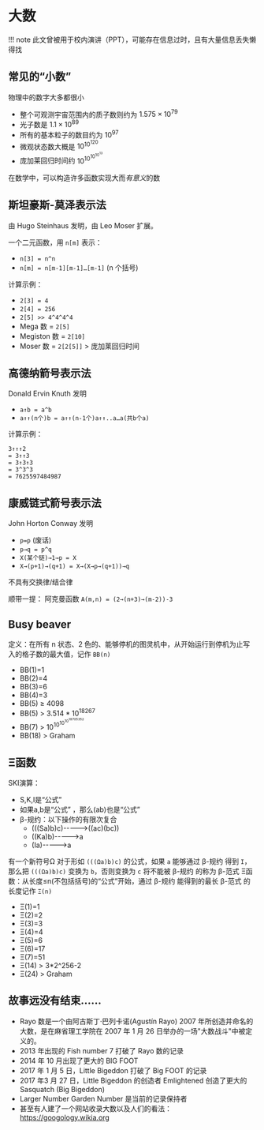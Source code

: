 # 大数
!!! note
	此文曾被用于校内演讲（PPT），可能存在信息过时，且有大量信息丢失懒得找

## 常见的“小数”
物理中的数字大多都很小
- 整个可观测宇宙范围内的质子数则约为 $1.575×10^{79}$
- 光子数是 $1.1×10^{89}$
- 所有的基本粒子的数目约为 $10^{97}$
- 微观状态数大概是 $10^{10^{120}}$
- 庞加莱回归时间约 $10^{10^{10^{10^{13}}}}$

在数学中，可以构造许多函数实现大而*有意义*的数

## 斯坦豪斯-莫泽表示法
由 Hugo Steinhaus 发明，由 Leo Moser 扩展。

一个二元函数，用 `n[m]` 表示：
- `n[3] = n^n`
- `n[m] = n[m-1][m-1]…[m-1]` (n 个括号)

计算示例：
- `2[3] = 4`
- `2[4] = 256`
- `2[5] >> 4^4^4^4`
- Mega 数 = `2[5]`
- Megiston 数 = `2[10]`
- Moser 数 = `2[2[5]]` > 庞加莱回归时间

## 高德纳箭号表示法
Donald Ervin Knuth 发明

- `a↑b = a^b`
- `a↑↑(n个)b = a↑↑(n-1个)a↑↑..a…a(共b个a)`

计算示例：
```plain
3↑↑↑2
= 3↑↑3
= 3↑3↑3
= 3^3^3
= 7625597484987
```

## 康威链式箭号表示法
John Horton Conway 发明

- `p=p` (废话)
- `p→q = p^q`
- `X(某个链)→1→p = X`
- `X→(p+1)→(q+1) = X→(X→p→(q+1))→q`

不具有交换律/结合律

顺带一提：
阿克曼函数 `A(m,n) = (2→(n+3)→(m-2))-3`

## Busy beaver
定义：在所有 n 状态、2 色的、能够停机的图灵机中，从开始运行到停机为止写入的格子数的最大值，记作 `BB(n)`
- BB(1)=1
- BB(2)=4
- BB(3)=6
- BB(4)=3
- BB(5) ≥ 4098
- BB(5) > $3.514*10^{18267}$
- BB(7) > $10^{10^{10^{10^{18705352}}}}$
- BB(18) > Graham

## Ξ函数
SKI演算：
- S,K,I是“公式”
- 如果a,b是“公式” ，那么(ab)也是“公式”
- β-规约：以下操作的有限次复合
	- (((Sa)b)c)----->((ac)(bc))
	- ((Ka)b)----->a
	- (Ia)----->a

有一个新符号Ω
对于形如 `(((Ωa)b)c)` 的公式，如果 `a` 能够通过 β-规约 得到 `I`，那么把 `(((Ωa)b)c)` 变换为 `b`，否则变换为 `c`
将不能被 β-规约 的称为 β-范式
Ξ函数：从长度≤n(不包括括号)的“公式”开始，通过 β-规约 能得到的最长 β-范式 的长度记作 `Ξ(n)`
- Ξ(1)=1
- Ξ(2)=2
- Ξ(3)=3
- Ξ(4)=4
- Ξ(5)=6
- Ξ(6)=17
- Ξ(7)=51
- Ξ(14) > 3*2^256-2
- Ξ(24) > Graham

## 故事远没有结束……
- Rayo 数是一个由阿古斯丁·巴列卡诺(Agustín Rayo) 2007 年所创造并命名的大数，是在麻省理工学院在 2007 年 1 月 26 日举办的一场"大数战斗"中被定义的。
- 2013 年出现的 Fish number 7 打破了 Rayo 数的记录
- 2014 年 10 月出现了更大的 BIG FOOT
- 2017 年 1 月 5 日，Little Bigeddon 打破了 Big FOOT 的记录
- 2017 年3 月 27 日，Little Bigeddon 的创造者 Emlightened 创造了更大的 Sasquatch (Big Bigeddon)
- Larger Number Garden Number 是当前的记录保持者
- 甚至有人建了一个网站收录大数以及人们的看法：<https://googology.wikia.org>
